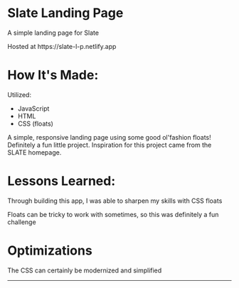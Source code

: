 # Slate Landing Page

<p> A simple landing page for Slate </p>
<p> Hosted at https://slate-l-p.netlify.app </p>

<h1>How It's Made:</h1>
<p>Utilized: </p> 
    <ul> 
        <li>JavaScript</li>
        <li>HTML</li>
        <li>CSS (floats)</li>
    </ul>

<p>A simple, responsive landing page using some good ol'fashion floats! Definitely a fun little project. Inspiration for this project came from the SLATE homepage.<p/>

<h1>Lessons Learned:</h1>
<p>Through building this app, I was able to sharpen my skills with CSS floats</p>
<p> Floats can be tricky to work with sometimes, so this was definitely a fun challenge</p>

<h1>Optimizations</h1>
<p>The CSS can certainly be modernized and simplified </p>

---
